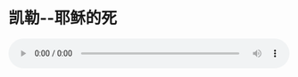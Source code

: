# 凯勒--耶稣的死

<audio style="width: 100%;" preload="false" controls controlslist="nodownload"><source src="//cdn.simai.ml/audio/mp3/old/12202.mp3" type="audio/mpeg">Your browser does not support the audio element.</audio>



